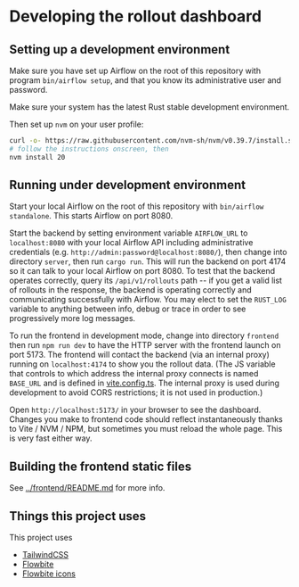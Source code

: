# Developing the rollout dashboard

## Setting up a development environment

Make sure you have set up Airflow on the root of this repository with
program `bin/airflow setup`, and that you know its administrative
user and password.

Make sure your system has the latest Rust stable development environment.

Then set up `nvm` on your user profile:

```sh
curl -o- https://raw.githubusercontent.com/nvm-sh/nvm/v0.39.7/install.sh | bash
# follow the instructions onscreen, then
nvm install 20
```

## Running under development environment

Start your local Airflow on the root of this repository with
`bin/airflow standalone`.  This starts Airflow on port 8080.

Start the backend by setting environment variable `AIRFLOW_URL` to
`localhost:8080` with your local Airflow API including administrative
credentials (e.g. `http://admin:password@localhost:8080/`), then change
into directory `server`, then run `cargo run`.  This will run the backend
on port 4174 so it can talk to your local Airflow on port 8080.  To test
that the backend operates correctly, query its `/api/v1/rollouts` path
-- if you get a valid list of rollouts in the response, the backend is
operating correctly and communicating successfully with Airflow.  You
may elect to set the `RUST_LOG` variable to anything between info, debug
or trace in order to see progressively more log messages.

To run the frontend in development mode, change into directory `frontend`
then run `npm run dev` to have the HTTP server with the frontend launch on
port 5173.  The frontend will contact the backend (via an internal proxy)
running on `localhost:4174` to show you the rollout data.  (The JS variable
that controls to which address the internal proxy connects is named
`BASE_URL` and is defined in [vite.config.ts](frontend/vite.config.ts).
The internal proxy is used during development to avoid CORS restrictions;
it is not used in production.)

Open `http://localhost:5173/` in your browser to see the dashboard.
Changes you make to frontend code should reflect instantaneously thanks
to Vite / NVM / NPM, but sometimes you must reload the whole page.
This is very fast either way.

## Building the frontend static files

See [../frontend/README.md](../frontend/README.md) for more info.

## Things this project uses

This project uses

* [TailwindCSS](https://tailwindcss.com/)
* [Flowbite](https://flowbite-svelte.com/docs/components)
* [Flowbite icons](https://flowbite.com/icons/)
